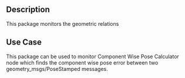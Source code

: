 ## Description
This package monitors the geometric relations

## Use Case
This package can be used to monitor Component Wise Pose Calculator node which finds the component wise pose error between two geometry_msgs/PoseStamped messages.
